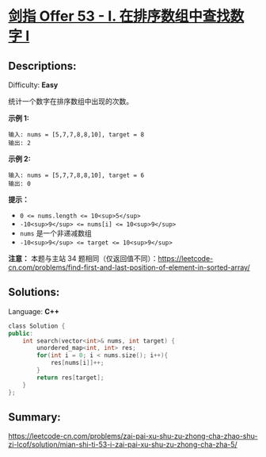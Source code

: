 # [剑指 Offer 53 - I. 在排序数组中查找数字 I](https://leetcode-cn.com/problems/zai-pai-xu-shu-zu-zhong-cha-zhao-shu-zi-lcof/)

## Descriptions:
Difficulty: **Easy**


统计一个数字在排序数组中出现的次数。

**示例 1:**

```
输入: nums = [5,7,7,8,8,10], target = 8
输出: 2
```

**示例 2:**

```
输入: nums = [5,7,7,8,8,10], target = 6
输出: 0
```

**提示：**

*   `0 <= nums.length <= 10<sup>5</sup>`
*   `-10<sup>9</sup> <= nums[i] <= 10<sup>9</sup>`
*   `nums` 是一个非递减数组
*   `-10<sup>9</sup> <= target <= 10<sup>9</sup>`

**注意：** 本题与主站 34 题相同（仅返回值不同）：https://leetcode-cn.com/problems/find-first-and-last-position-of-element-in-sorted-array/


## Solutions:

Language: **C++**

```c++
​class Solution {
public:
    int search(vector<int>& nums, int target) {
        unordered_map<int, int> res;
        for(int i = 0; i < nums.size(); i++){
            res[nums[i]]++;
        }
        return res[target];
    }
};
```
## Summary:
https://leetcode-cn.com/problems/zai-pai-xu-shu-zu-zhong-cha-zhao-shu-zi-lcof/solution/mian-shi-ti-53-i-zai-pai-xu-shu-zu-zhong-cha-zha-5/
